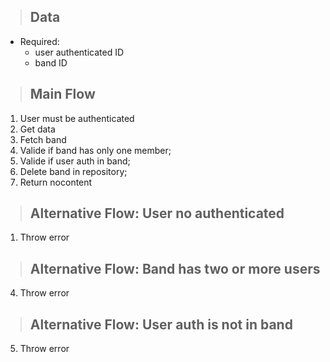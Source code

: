 > ## Data
* Required:
    - user authenticated ID
    - band ID

> ## Main Flow
1. User must be authenticated
2. Get data
3. Fetch band
4. Valide if band has only one member;
5. Valide if user auth in band;
6. Delete band in repository;
7. Return nocontent

> ## Alternative Flow: User no authenticated
1. Throw error

> ## Alternative Flow: Band has two or more users
4. Throw error

> ## Alternative Flow: User auth is not in band
5. Throw error